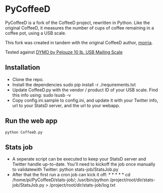 PyCoffeeD
=========

PyCoffeeD is a fork of the CoffeeD project, rewritten in Python. Like the original CoffeeD, it measures the number of cups of coffee remaining in a coffee pot, using a USB scale.

This fork was created in tandem with the original CoffeeD author, [morria](https://github.com/morria).

Tested against [DYMO by Pelouze 10 lb. USB Mailing Scale](http://www.amazon.com/DYMO-Pelouze-lb-Mailing-Scale/dp/B001B0EYSW/)

Installation
------------
* Clone the repo.
* Install the dependencies
		sudo pip install -r ./requirements.txt
* Update CoffeeD.py with the vendor / product ID of your USB scale. Find this info using:
		sudo lsusb -v
* Copy config.ini.sample to config.ini, and update it with your Twitter info, url to your StatsD server, and the url to your webapp.

Run the web app
------
	python CoffeeD.py

Stats job
--------
* A seperate script can be executed to keep your StatsD server and Twitter handle up-to-date. You'll need to kickoff the job once manually to validatewith Twitter:
			python stats-job/StatsJob.py
* After that the first run a cron job can kick it off:
			* * * * *  cd /home/pi/PyCoffeeD/stats-job/; /usr/bin/python /project/root/dir/stats-job/StatsJob.py > /project/root/dir/stats-job/log.txt
